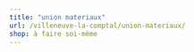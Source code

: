 ```yaml
---
title: "union materiaux"
url: /villeneuve-la-comptal/union-materiaux/
shop: à faire soi-même
---
```

